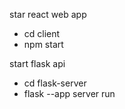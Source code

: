 star react web app
- cd client
- npm start

start flask api
- cd flask-server
- flask --app server run